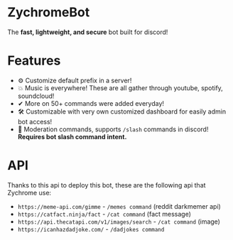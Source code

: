 # ZychromeBot
The **fast, lightweight, and secure** bot built for discord!

# Features
- ⚙ Customize default prefix in a server!
- 💥 Music is everywhere! These are all gather through youtube, spotify, soundcloud!
- ✔ More on 50+ commands were added everyday!
- 🛠 Customizable with very own customized dashboard for easily admin bot access!
- 📛 Moderation commands, supports `/slash` commands in discord! **Requires bot slash command intent.**

# API
Thanks to this api to deploy this bot, these are the following api that Zychrome use:
- `https://meme-api.com/gimme` - `/memes command` (reddit darkmemer api)
- `https://catfact.ninja/fact` - `/cat command` (fact message)
- `https://api.thecatapi.com/v1/images/search` - `/cat command` (image)
- `https://icanhazdadjoke.com/` - `/dadjokes command`